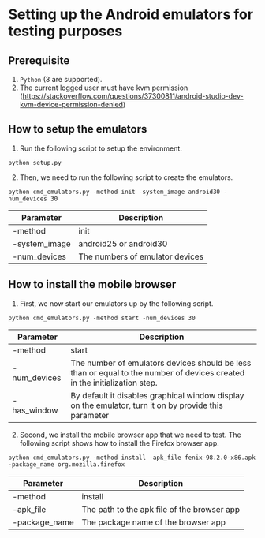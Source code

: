 # Setting up the Android emulators for testing purposes

## Prerequisite
1. `Python` (3 are supported).
2. The current logged user must have kvm permission (https://stackoverflow.com/questions/37300811/android-studio-dev-kvm-device-permission-denied)

## How to setup the emulators
1. Run the following script to setup the environment.
```shell
python setup.py
```

2. Then, we need to run the following script to create the emulators.

```shell
python cmd_emulators.py -method init -system_image android30 -num_devices 30
```

| Parameter  | Description |
| ------------- | ------------- |
| -method  | init  |
| -system_image  | android25 or android30  |
| -num_devices  | The numbers of emulator devices |

## How to install the mobile browser
1. First, we now start our emulators up by the following script.

```shell
python cmd_emulators.py -method start -num_devices 30
```
| Parameter  | Description |
| ------------- | ------------- |
| -method  | start  |
| -num_devices  | The number of emulators devices should be less than or equal to the number of devices created in the initialization step.|
| -has_window  | By default it disables graphical window display on the emulator, turn it on by provide this parameter|


2. Second, we install the mobile browser app that we need to test. The following script shows how to install the Firefox browser app.

```shell
python cmd_emulators.py -method install -apk_file fenix-98.2.0-x86.apk -package_name org.mozilla.firefox
```

| Parameter  | Description |
| ------------- | ------------- |
| -method  | install  |
| -apk_file  | The path to the apk file of the browser app  |
| -package_name  | The package name of the browser app  |
